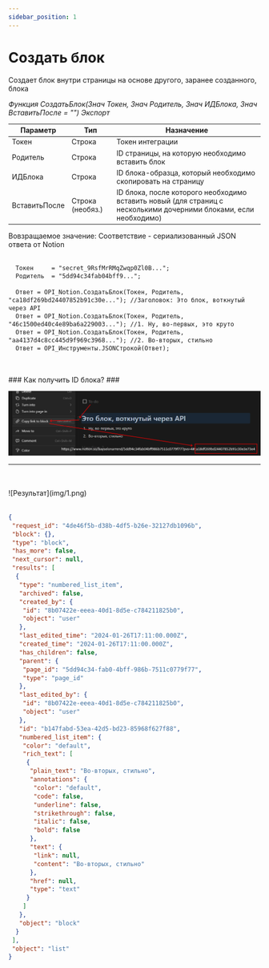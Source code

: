 ```yaml
---
sidebar_position: 1
---
```


# Создать блок
Создает блок внутри страницы на основе другого, заранее созданного, блока

*Функция СоздатьБлок(Знач Токен, Знач Родитель, Знач ИДБлока, Знач ВставитьПосле = "") Экспорт*

  | Параметр | Тип | Назначение |
  |-|-|-|
  | Токен | Строка | Токен интеграции |
  | Родитель | Строка | ID страницы, на которую необходимо вставить блок |
  | ИДБлока | Строка | ID блока-образца, который необходимо скопировать на страницу |
  | ВставитьПосле | Строка (необяз.) | ID блока, после которого необходимо вставить новый (для страниц с несколькими дочерними блоками, если необходимо) |
  
  Вовзращаемое значение: Соответствие - сериализованный JSON ответа от Notion

```bsl title="Пример кода"
	
  Токен     = "secret_9RsfMrRMqZwqp0Zl0B...";
  Родитель  = "5dd94c34fab04bff9...";

  Ответ = OPI_Notion.СоздатьБлок(Токен, Родитель, "ca18df269bd24407852b91c30e..."); //Заголовок: Это блок, воткнутый через API
  Ответ = OPI_Notion.СоздатьБлок(Токен, Родитель, "46c1500ed40c4e89ba6a229003..."); //1. Ну, во-первых, это круто
  Ответ = OPI_Notion.СоздатьБлок(Токен, Родитель, "aa4137d4c8cc445d9f969c3968..."); //2. Во-вторых, стильно
  Ответ = OPI_Инструменты.JSONСтрокой(Ответ);                                          
	
```
<br/>
### Как получить ID блока? ###

![ID](img/2.png)


<hr/>
<br/><br/>
![Результат](img/1.png)

```json title="Результат"

{
 "request_id": "4de46f5b-d38b-4df5-b26e-32127db1096b",
 "block": {},
 "type": "block",
 "has_more": false,
 "next_cursor": null,
 "results": [
  {
   "type": "numbered_list_item",
   "archived": false,
   "created_by": {
    "id": "8b07422e-eeea-40d1-8d5e-c784211825b0",
    "object": "user"
   },
   "last_edited_time": "2024-01-26T17:11:00.000Z",
   "created_time": "2024-01-26T17:11:00.000Z",
   "has_children": false,
   "parent": {
    "page_id": "5dd94c34-fab0-4bff-986b-7511c0779f77",
    "type": "page_id"
   },
   "last_edited_by": {
    "id": "8b07422e-eeea-40d1-8d5e-c784211825b0",
    "object": "user"
   },
   "id": "b147fabd-53ea-42d5-bd23-85968f627f88",
   "numbered_list_item": {
    "color": "default",
    "rich_text": [
     {
      "plain_text": "Во-вторых, стильно",
      "annotations": {
       "color": "default",
       "code": false,
       "underline": false,
       "strikethrough": false,
       "italic": false,
       "bold": false
      },
      "text": {
       "link": null,
       "content": "Во-вторых, стильно"
      },
      "href": null,
      "type": "text"
     }
    ]
   },
   "object": "block"
  }
 ],
 "object": "list"
}

```
